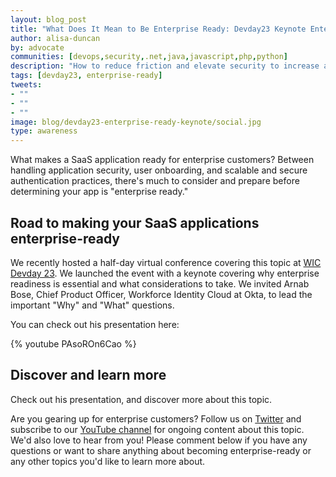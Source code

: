 ```yaml
---
layout: blog_post
title: "What Does It Mean to Be Enterprise Ready: Devday23 Keynote Enterprise Readiness"
author: alisa-duncan
by: advocate
communities: [devops,security,.net,java,javascript,php,python]
description: "How to reduce friction and elevate security to increase adoption of your SaaS app in enterprises: perspectives from Arnab Bose, Chief Product Officer, Workforce Identity Cloud at Okta."
tags: [devday23, enterprise-ready]
tweets:
- ""
- ""
- ""
image: blog/devday23-enterprise-ready-keynote/social.jpg
type: awareness
---
```


What makes a SaaS application ready for enterprise customers? Between handling application security, user onboarding, and scalable and secure authentication practices, there's much to consider and prepare before determining your app is "enterprise ready."

## Road to making your SaaS applications enterprise-ready

We recently hosted a half-day virtual conference covering this topic at [WIC Devday 23](https://developerday.com/events/devday23-wic). We launched the event with a keynote covering why enterprise readiness is essential and what considerations to take. We invited Arnab Bose, Chief Product Officer, Workforce Identity Cloud at Okta, to lead the important "Why" and "What" questions.

You can check out his presentation here:

{% youtube PAsoROn6Cao %}

## Discover and learn more

Check out his presentation, and discover more about this topic. 

Are you gearing up for enterprise customers? Follow us on [Twitter](https://twitter.com/oktadev) and subscribe to our [YouTube channel](https://www.youtube.com/c/OktaDev/) for ongoing content about this topic. We'd also love to hear from you! Please comment below if you have any questions or want to share anything about becoming enterprise-ready or any other topics you'd like to learn more about.
